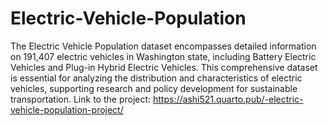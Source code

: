 # Electric-Vehicle-Population 
The Electric Vehicle Population dataset encompasses detailed information on 191,407 electric vehicles in Washington state, including Battery Electric Vehicles and Plug-in Hybrid Electric Vehicles. This comprehensive dataset is essential for analyzing the distribution and characteristics of electric vehicles, supporting research and policy development for sustainable transportation.​
Link to the project: https://ashi521.quarto.pub/-electric-vehicle-population-project/ 
